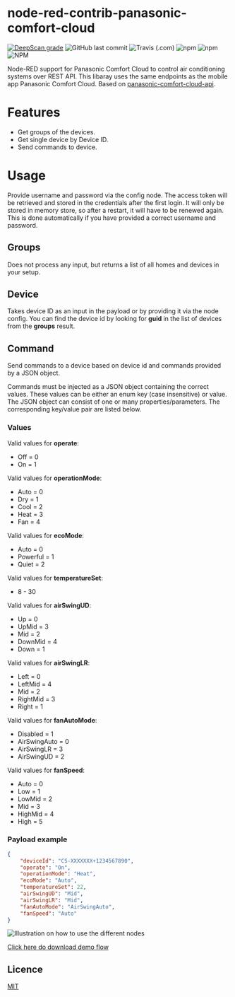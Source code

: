 # node-red-contrib-panasonic-comfort-cloud

[![DeepScan grade](https://deepscan.io/api/teams/16513/projects/19832/branches/520480/badge/grade.svg)](https://deepscan.io/dashboard#view=project&tid=16513&pid=19832&bid=520480)
![GitHub last commit](https://img.shields.io/github/last-commit/bisand/node-red-contrib-panasonic-comfort-cloud)
![Travis (.com)](https://img.shields.io/travis/com/bisand/node-red-contrib-panasonic-comfort-cloud)
![npm](https://img.shields.io/npm/v/node-red-contrib-panasonic-comfort-cloud)
![npm](https://img.shields.io/npm/dw/node-red-contrib-panasonic-comfort-cloud)
![NPM](https://img.shields.io/npm/l/node-red-contrib-panasonic-comfort-cloud)

Node-RED support for Panasonic Comfort Cloud to control air conditioning systems over REST API. This libaray uses the same endpoints as the mobile app Panasonic Comfort Cloud. Based on [panasonic-comfort-cloud-api](https://www.npmjs.com/package/panasonic-comfort-cloud-api).

# Features

* Get groups of the devices.
* Get single device by Device ID.
* Send commands to device.

# Usage

Provide username and password via the config node. The access token will be retrieved and stored in the credentials after the first login. It will only be stored in memory store, so after a restart, it will have to be renewed again. This is done automatically if you have provided a correct username and password.

## Groups

Does not process any input, but returns a list of all homes and devices in your setup.

## Device

Takes device ID as an input in the payload or by providing it via the node config. You can find the device id by looking for **guid** in the list of devices from the **groups** result.

## Command
Send commands to a device based on device id and commands provided by a JSON object.

Commands must be injected as a JSON object containing the correct values. These values can be either an enum key (case insensitive) or value. The JSON object can consist of one or many properties/parameters. The corresponding key/value pair are listed below.

### Values
Valid values for **operate**:
* Off = 0
* On = 1

Valid values for **operationMode**:
* Auto = 0
* Dry = 1
* Cool = 2
* Heat = 3
* Fan = 4

Valid values for **ecoMode**:
* Auto = 0
* Powerful = 1
* Quiet = 2

Valid values for **temperatureSet**:
* 8 - 30

Valid values for **airSwingUD**:
* Up = 0
* UpMid = 3
* Mid = 2
* DownMid = 4
* Down = 1

Valid values for **airSwingLR**:
* Left = 0
* LeftMid = 4
* Mid = 2
* RightMid = 3
* Right = 1

Valid values for **fanAutoMode**:
* Disabled = 1
* AirSwingAuto = 0
* AirSwingLR = 3
* AirSwingUD = 2

Valid values for **fanSpeed**:
* Auto = 0
* Low = 1
* LowMid = 2
* Mid = 3
* HighMid = 4
* High = 5

### Payload example
```JSON
{
    "deviceId": "CS-XXXXXXX+1234567890",
    "operate": "On",
    "operationMode": "Heat",
    "ecoMode": "Auto",
    "temperatureSet": 22,
    "airSwingUD": "Mid",
    "airSwingLR": "Mid",
    "fanAutoMode": "AirSwingAuto",
    "fanSpeed": "Auto"
}
```
 ![Illustration on how to use the different nodes](https://raw.githubusercontent.com/bisand/node-red-contrib-panasonic-comfort-cloud/master/assets/images/Nodes.png)
 
 [Click here do download demo flow](https://raw.githubusercontent.com/bisand/node-red-contrib-panasonic-comfort-cloud/master/examples/demo.json)
## Licence

[MIT](https://github.com/bisand/node-red-contrib-panasonic-comfort-cloud/blob/HEAD/LICENSE)
